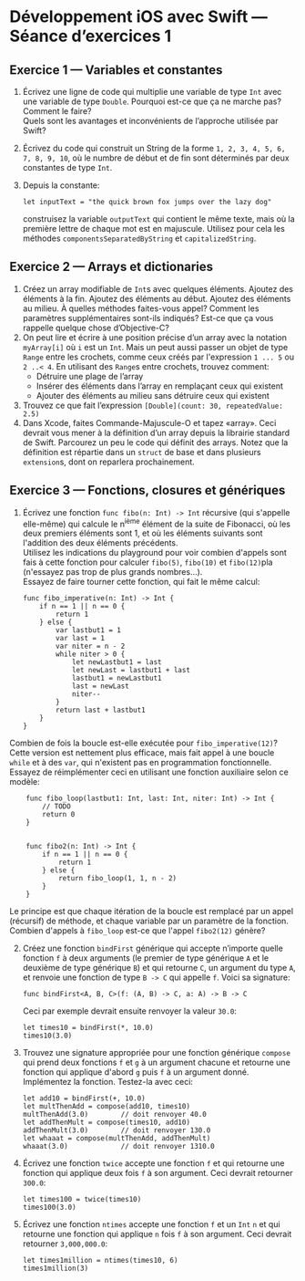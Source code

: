 # Développement iOS avec Swift — Séance d’exercices 1

## Exercice 1 — Variables et constantes

 1. Écrivez une ligne de code qui multiplie une variable de type `Int` avec une variable de type `Double`. Pourquoi est-ce que ça ne marche pas? Comment le faire?<br>
Quels sont les avantages et inconvénients de l’approche utilisée par Swift?

 2. Écrivez du code qui construit un String de la forme `1, 2, 3, 4, 5, 6, 7, 8, 9, 10`, où le numbre de début et de fin sont déterminés par deux constantes de type `Int`.

 3. Depuis la constante:

        let inputText = "the quick brown fox jumps over the lazy dog"
    construisez la variable `outputText` qui contient le même texte, mais où la première lettre de chaque mot est en majuscule. Utilisez pour cela les méthodes `componentsSeparatedByString` et `capitalizedString`.


## Exercice 2 — Arrays et dictionaries

 1. Créez un array modifiable de `Int`s avec quelques éléments. Ajoutez des éléments à la fin. Ajoutez des éléments au début. Ajoutez des éléments au milieu. À quelles méthodes faites-vous appel? Comment les paramètres supplémentaires sont-ils indiqués? Est-ce que ça vous rappelle quelque chose d’Objective-C?
 2. On peut lire et écrire à une position précise d’un array avec la notation `myArray[i]` où `i` est un `Int`. Mais un peut aussi passer un objet de type `Range` entre les crochets, comme ceux créés par l'expression `1 ... 5` ou `2 ..< 4`. En utilisant des `Range`s entre crochets, trouvez comment:
    * Détruire une plage de l’array
    * Insérer des éléments dans l’array en remplaçant ceux qui existent
    * Ajouter des éléments au milieu sans détruire ceux qui existent
 3. Trouvez ce que fait l’expression `[Double](count: 30, repeatedValue: 2.5)`
 4. Dans Xcode, faites Commande-Majuscule-O et tapez «array». Ceci devrait vous mener à la définition d’un array depuis la librairie standard de Swift. Parcourez un peu le code qui définit des arrays. Notez que la définition est répartie dans un `struct` de base et dans plusieurs `extension`s, dont on reparlera prochainement.


## Exercice 3 — Fonctions, closures et génériques

 1. Écrivez une fonction `func fibo(n: Int) -> Int` récursive (qui s'appelle elle-même) qui calcule le n<sup>ième</sup> élément de la suite de Fibonacci, où les deux premiers éléments sont 1, et où les éléments suivants sont l'addition des deux éléments précédents.<br>
Utilisez les indications du playground pour voir combien d'appels sont fais à cette fonction pour calculer `fibo(5)`, `fibo(10)` et `fibo(12)`pla (n'essayez pas trop de plus grands nombres…).<br>
Essayez de faire tourner cette fonction, qui fait le même calcul:

        func fibo_imperative(n: Int) -> Int {
        	if n == 1 || n == 0 {
	        	return 1
	        } else {
	        	var lastbut1 = 1
	        	var last = 1
	        	var niter = n - 2
	        	while niter > 0 {
	        		let newLastbut1 = last
	        		let newLast = lastbut1 + last
	        		lastbut1 = newLastbut1
	                last = newLast
	        		niter--
	        	}
	        	return last + lastbut1
            }
        }
Combien de fois la boucle est-elle exécutée pour `fibo_imperative(12)`? Cette version est nettement plus efficace, mais fait appel à une boucle `while` et à des `var`, qui n'existent pas en programmation fonctionnelle. Essayez de réimplémenter ceci en utilisant une fonction auxiliaire selon ce modèle:

        func fibo_loop(lastbut1: Int, last: Int, niter: Int) -> Int {
        	// TODO
        	return 0
        }
        
        
        func fibo2(n: Int) -> Int {
        	if n == 1 || n == 0 {
        		return 1
        	} else {
        		return fibo_loop(1, 1, n - 2)
        	}
        }
Le principe est que chaque itération de la boucle est remplacé par un appel (récursif) de méthode, et chaque variable par un paramètre de la fonction.<br>
Combien d'appels à `fibo_loop` est-ce que l'appel `fibo2(12)` génère?

 2. Créez une fonction `bindFirst` générique qui accepte n’importe quelle fonction `f` à deux arguments (le premier de type générique `A` et le deuxième de type générique `B`) et qui retourne `C`, un argument du type `A`, et renvoie une fonction de type `B -> C` qui appelle `f`. Voici sa signature:
        
        func bindFirst<A, B, C>(f: (A, B) -> C, a: A) -> B -> C
    Ceci par exemple devrait ensuite renvoyer la valeur `30.0`:
    
        let times10 = bindFirst(*, 10.0)
        times10(3.0)
        
 3. Trouvez une signature appropriée pour une fonction générique `compose` qui prend deux fonctions `f` et `g` à un argument chacune et retourne une fonction qui applique d'abord `g` puis `f` à un argument donné. Implémentez la fonction. Testez-la avec ceci:

        let add10 = bindFirst(+, 10.0)
        let multThenAdd = compose(add10, times10)
        multThenAdd(3.0)        // doit renvoyer 40.0
        let addThenMult = compose(times10, add10)
        addThenMult(3.0)        // doit renvoyer 130.0
        let whaaat = compose(multThenAdd, addThenMult)
        whaaat(3.0)             // doit renvoyer 1310.0

 4. Écrivez une fonction `twice` accepte une fonction `f` et qui retourne une fonction qui applique deux fois `f` à son argument. Ceci devrait retourner `300.0`:
    
        let times100 = twice(times10)
        times100(3.0)

 5. Écrivez une fonction `ntimes` accepte une fonction `f` et un `Int` `n` et qui retourne une fonction qui applique `n` fois `f` à son argument. Ceci devrait retourner `3,000,000.0`:
    
        let times1million = ntimes(times10, 6)
        times1million(3)